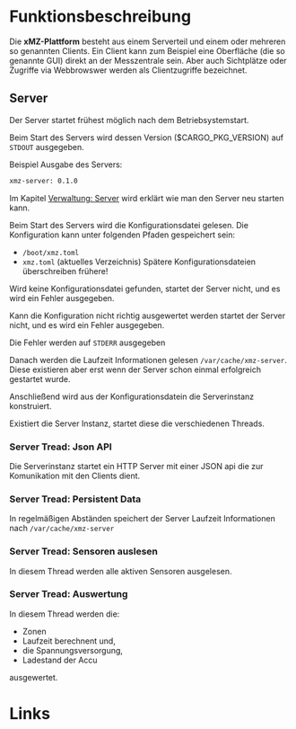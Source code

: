 # Funktionsbeschreibung
[Funktionsbeschreibung]: #funktionsbeschreibung

Die **xMZ-Plattform** besteht aus einem Serverteil und einem oder mehreren so genannten
Clients. Ein Client kann zum Beispiel eine Oberfläche (die so genannte GUI) direkt an
der Messzentrale sein. Aber auch Sichtplätze oder Zugriffe via Webbrowswer werden
als Clientzugriffe bezeichnet.

## Server
[Server]: #server

Der Server startet frühest möglich nach dem Betriebsystemstart.

Beim Start des Servers wird dessen Version ($CARGO_PKG_VERSION) auf `STDOUT` ausgegeben.

Beispiel Ausgabe des Servers:
```bash
xmz-server: 0.1.0
```

Im Kapitel [Verwaltung: Server](/50-01-Verwaltung-Server.html#verwaltung-server) wird erklärt wie man den Server neu starten kann.

Beim Start des Servers wird die Konfigurationsdatei gelesen. Die Konfiguration kann
unter folgenden Pfaden gespeichert sein:
  - `/boot/xmz.toml`
  - `xmz.toml` (aktuelles Verzeichnis)
Spätere Konfigurationsdateien überschreiben frühere!

Wird keine Konfigurationsdatei gefunden, startet der Server nicht, und es wird
ein Fehler ausgegeben.

Kann die Konfiguration nicht richtig ausgewertet werden startet der Server nicht, und es wird ein Fehler ausgegeben.

Die Fehler werden auf `STDERR` ausgegeben

Danach werden die Laufzeit Informationen gelesen `/var/cache/xmz-server`.
Diese existieren aber erst wenn der Server schon einmal erfolgreich gestartet wurde.

Anschließend wird aus der Konfigurationsdatein die Serverinstanz konstruiert.

Existiert die Server Instanz, startet diese die verschiedenen Threads.

### Server Tread: Json API

Die Serverinstanz startet ein HTTP Server mit einer JSON api die zur Komunikation
mit den Clients dient.

### Server Tread: Persistent Data

In regelmäßigen Abständen speichert der Server Laufzeit Informationen nach
`/var/cache/xmz-server`

### Server Tread: Sensoren auslesen

In diesem Thread werden alle aktiven Sensoren ausgelesen.

### Server Tread: Auswertung

In diesem Thread werden die:
- Zonen
- Laufzeit berechnent und,
- die Spannungsversorgung,
- Ladestand der Accu

ausgewertet.





# Links
[Links]: #links
